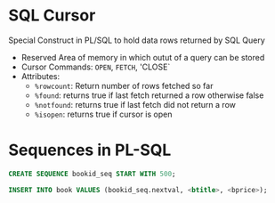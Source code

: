 # SQL Cursor

Special Construct in PL/SQL to hold data rows returned by SQL Query

- Reserved Area of memory in which outut of a query can be stored
- Cursor Commands: `OPEN`, `FETCH`, 'CLOSE`
- Attributes: 
  - `%rowcount`: Return number of rows fetched so far
  - `%found`: returns true if last fetch returned a row otherwise false
  - `%notfound`: returns true if last fetch did not return a row
  - `%isopen`: returns true if cursor is open



# Sequences in PL-SQL

```sql
CREATE SEQUENCE bookid_seq START WITH 500;
```

```sql
INSERT INTO book VALUES (bookid_seq.nextval, <btitle>, <bprice>);
```